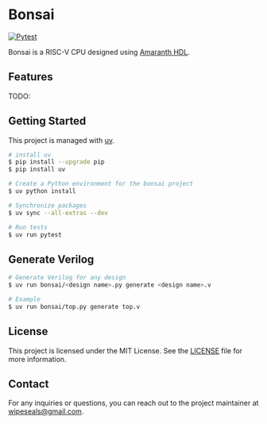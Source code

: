 # Bonsai

[![Pytest](https://github.com/wipeseals/bonsai/actions/workflows/pytest.yml/badge.svg)](https://github.com/wipeseals/bonsai/actions/workflows/pytest.yml)

Bonsai is a RISC-V CPU designed using [Amaranth HDL](https://github.com/amaranth-lang/amaranth).

## Features

TODO:

## Getting Started

This project is managed with [uv](https://docs.astral.sh/uv/).

```bash
# install uv
$ pip install --upgrade pip
$ pip install uv

# Create a Python environment for the bonsai project
$ uv python install

# Synchronize packages
$ uv sync --all-extras --dev

# Run tests
$ uv run pytest
```

## Generate Verilog

```bash
# Generate Verilog for any design
$ uv run bonsai/<design name>.py generate <design name>.v

# Example
$ uv run bonsai/top.py generate top.v
```

## License

This project is licensed under the MIT License. See the [LICENSE](LICENSE) file for more information.

## Contact

For any inquiries or questions, you can reach out to the project maintainer at [wipeseals@gmail.com](mailto:wipeseals@gmail.com).
